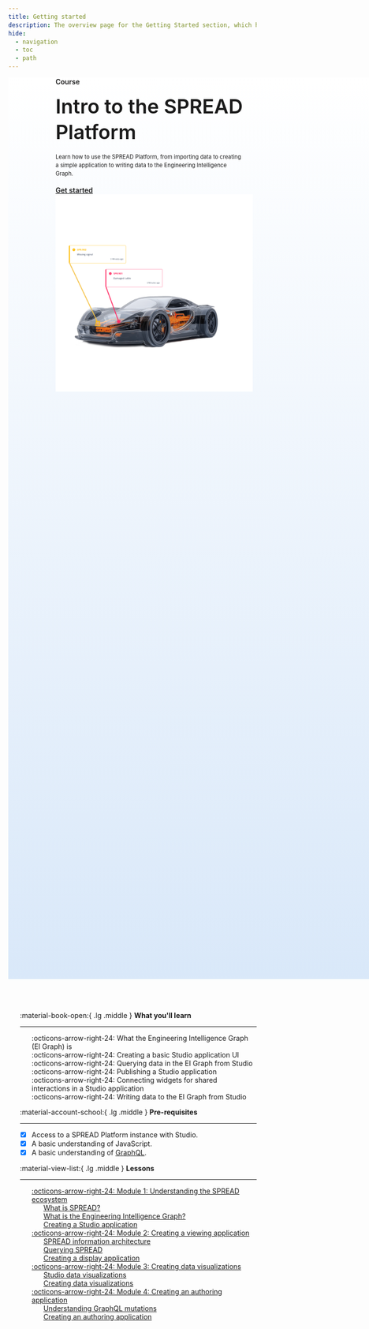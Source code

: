 ```yaml
---
title: Getting started
description: The overview page for the Getting Started section, which has learning content for using the SPREAD Platform.
hide:
  - navigation
  - toc
  - path
---
```


<!--
README

For guidance on how to write documenation, see https://dev.stage.spread.ai/docs/contributor/guide.html. Contact Documentation when this document is ready for review.
-->

<style>
     .md-typeset h1, .md-source-file, .md-typeset hr {
          display: none;
     }

     /* Disable the definition tooltip on this page */
     abbr {
          pointer-events: none;
          text-decoration: none;
          color: inherit;
          background: none;
          border-bottom: none !important;
     }

     .md-main__inner {
          margin: 0 !important;
     }

     .md-content__button {
          margin: 8.25px !important;
     }

     article.md-content__inner {
          margin: 0 !important;
          padding-bottom: 3em;
          padding-top: 3em;
     }

     .header {
          width: 100vw;
          background-image: linear-gradient(0deg,#d9e8f9,white);
          min-height: 45vh;
          padding-bottom: 2em;
     }

     .header > .right-header-course {
          display: inline-block !important;
          text-align: left;
          font-weight: 600;
          width: 40vw;
          padding-left: 10vw;
     }

     .header > .left-header-course {
          display: inline-block !important;
          text-align: right;
          min-width: 40vw;
          padding-left: 10vw;
     }

     li {
          list-style-type: none !important;
     }

     nav.md-footer__inner {
          display: none !important;
     }
</style>

<div class='header'>

<div class='right-header-course'>
	<div style='color: var(--primary)'>Course</div>
	<div style='padding-top: 1rem; padding-bottom: 1rem; font-size: 2.5rem; line-height: 1.3' markdown>Intro to the SPREAD Platform</div>
	<div style='line-height: 1.5; font-weight: 400; font-size: 0.7rem'>Learn how to use the SPREAD Platform, from importing data to creating a simple application to writing data to the Engineering Intelligence Graph.</div>
     <br>
     <div>
          <a href="module-1/what-is-spread.html" class="md-button md-button--primary">Get started</a>
     </div>
</div>

<div class='left-header-course'>
     <img src="src/car-diagnosis-demo.png" alt="Image of a car undergoing diagnostics" width="400" class="skip-lightbox">
</div>

</div>

<br>
<br>
<br>

<div class='grid cards' style='max-width: 90vw !important; margin: auto' markdown>

- :material-book-open:{ .lg .middle } __What you'll learn__

    ---

     - :octicons-arrow-right-24: What the Engineering Intelligence Graph (EI Graph) is
     - :octicons-arrow-right-24: Creating a basic Studio application UI
     - :octicons-arrow-right-24: Querying data in the EI Graph from Studio
     - :octicons-arrow-right-24: Publishing a Studio application
     - :octicons-arrow-right-24: Connecting widgets for shared interactions in a Studio application
     - :octicons-arrow-right-24: Writing data to the EI Graph from Studio

- :material-account-school:{ .lg .middle } __Pre-requisites__

    ---

     - [x] Access to a SPREAD Platform instance with Studio.
     - [x] A basic understanding of JavaScript.
     - [x] A basic understanding of [GraphQL](https://graphql.org/learn/).

- :material-view-list:{ .lg .middle } __Lessons__

    ---

     - [:octicons-arrow-right-24: Module 1: Understanding the SPREAD ecosystem](module-1/what-is-spread.md)
          - [What is SPREAD?](module-1/what-is-spread.md)
          - [What is the Engineering Intelligence Graph?](module-1/what-is-eig.md)
          - [Creating a Studio application](module-1/creating-a-studio-application.md)
     - [:octicons-arrow-right-24: Module 2: Creating a viewing application](module-2/understanding-spread-information-architecture.md)
          - [SPREAD information architecture](module-2/understanding-spread-information-architecture.md)
          - [Querying SPREAD](module-2/querying-spread.md)
          - [Creating a display application](module-2/creating-a-display-application.md)
     - [:octicons-arrow-right-24: Module 3: Creating data visualizations](module-3/studio-data-visualizations.md)
          - [Studio data visualizations](module-3/studio-data-visualizations.md)
          - [Creating data visualizations](module-3/creating-data-visualizations.md)
     - [:octicons-arrow-right-24: Module 4: Creating an authoring application](module-4/understanding-graphql-mutations.md)
          - [Understanding GraphQL mutations](module-4/understanding-graphql-mutations.md)
          - [Creating an authoring application](module-4/creating-an-authoring-app.md)

</div>
<br>
<br>
